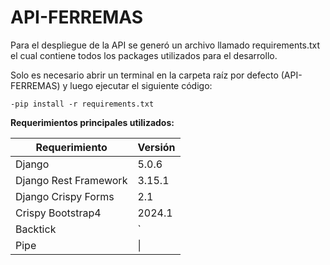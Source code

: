 # API-FERREMAS

Para el despliegue de la API se generó un archivo llamado requirements.txt el cual contiene todos los packages utilizados para el desarrollo.

Solo es necesario abrir un terminal en la carpeta raíz por defecto (API-FERREMAS) y luego ejecutar el siguiente código:

```
-pip install -r requirements.txt
```

**Requerimientos principales utilizados:**

| Requerimiento     | Versión |
| ---    | --- |
| Django | 5.0.6 |
| Django Rest Framework | 3.15.1 |
| Django Crispy Forms     | 2.1 |
| Crispy Bootstrap4      | 2024.1 |
| Backtick | `         |
| Pipe     | \|        |
